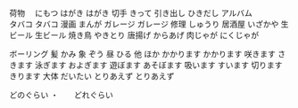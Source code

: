 荷物　		にもつ
はがき		はがき
切手		きって
引き出し		ひきだし
アルバム		
タバコ		タバコ
漫画		まんが
ガレージ		ガレージ
修理		しゅうり
居酒屋		いざかや
生ビール		生ビール
焼き鳥		やきとり
唐揚げ		からあげ
肉じゃが		にくじゃが


ボーリング
髪			かみ
象			ぞう
昼			ひる
他			ほか
かかります	かかります
咲きます		さきます
泳ぎます		およぎます
遊ぼます		あそぼます
吸います		すいます
切ります		きります
大体		だいたい
とりあえず	とりあえず


どのぐらい	・　　どれぐらい

